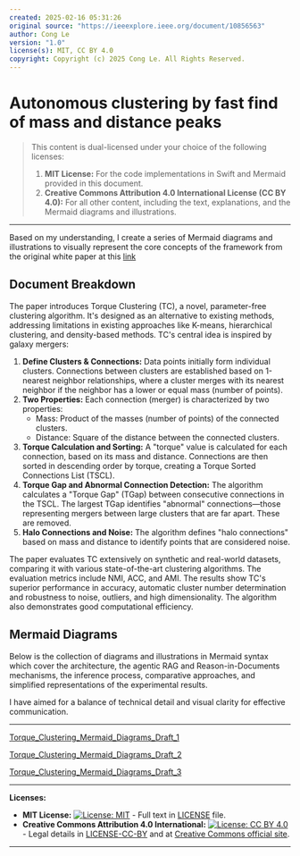 ```yaml
---
created: 2025-02-16 05:31:26
original source: "https://ieeexplore.ieee.org/document/10856563"
author: Cong Le
version: "1.0"
license(s): MIT, CC BY 4.0
copyright: Copyright (c) 2025 Cong Le. All Rights Reserved.
---
```





# Autonomous clustering by fast find of mass and distance peaks
> This content is dual-licensed under your choice of the following licenses:
> 1.  **MIT License:** For the code implementations in Swift and Mermaid provided in this document.
> 2.  **Creative Commons Attribution 4.0 International License (CC BY 4.0):** For all other content, including the text, explanations, and the Mermaid diagrams and illustrations.

---

Based on my understanding, I create a series of Mermaid diagrams and illustrations to visually represent the core concepts of the framework from the original white paper at this [link](https://ieeexplore.ieee.org/document/10856563)


## Document Breakdown

The paper introduces Torque Clustering (TC), a novel, parameter-free clustering algorithm. It's designed as an alternative to existing methods, addressing limitations in existing approaches like K-means, hierarchical clustering, and density-based methods. TC's central idea is inspired by galaxy mergers:

1.  **Define Clusters & Connections:** Data points initially form individual clusters. Connections between clusters are established based on 1-nearest neighbor relationships, where a cluster merges with its nearest neighbor if the neighbor has a lower or equal mass (number of points).
2.  **Two Properties:** Each connection (merger) is characterized by two properties:
    *   Mass: Product of the masses (number of points) of the connected clusters.
    *   Distance: Square of the distance between the connected clusters.
3.  **Torque Calculation and Sorting:** A "torque" value is calculated for each connection, based on its mass and distance. Connections are then sorted in descending order by torque, creating a Torque Sorted Connections List (TSCL).
4.  **Torque Gap and Abnormal Connection Detection:** The algorithm calculates a "Torque Gap" (TGap) between consecutive connections in the TSCL. The largest TGap identifies "abnormal" connections—those representing mergers between large clusters that are far apart. These are removed.
5.  **Halo Connections and Noise:** The algorithm defines "halo connections" based on mass and distance to identify points that are considered noise.

The paper evaluates TC extensively on synthetic and real-world datasets, comparing it with various state-of-the-art clustering algorithms. The evaluation metrics include NMI, ACC, and AMI. The results show TC's superior performance in accuracy, automatic cluster number determination and robustness to noise, outliers, and high dimensionality. The algorithm also demonstrates good computational efficiency.

## Mermaid Diagrams


Below is the collection of diagrams and illustrations in Mermaid syntax which cover the architecture, the agentic RAG and Reason-in-Documents mechanisms, the inference process, comparative approaches, and simplified representations of the experimental results.

I have aimed for a balance of technical detail and visual clarity for effective communication.


----



[Torque_Clustering_Mermaid_Diagrams_Draft_1](Torque_Clustering_Mermaid_Diagrams_Draft_1.md)

[Torque_Clustering_Mermaid_Diagrams_Draft_2](Torque_Clustering_Mermaid_Diagrams_Draft_2.md)

[Torque_Clustering_Mermaid_Diagrams_Draft_3](Torque_Clustering_Mermaid_Diagrams_Draft_3.md)


---
**Licenses:**

- **MIT License:**  [![License: MIT](https://img.shields.io/badge/License-MIT-yellow.svg)](LICENSE) - Full text in [LICENSE](LICENSE) file.
- **Creative Commons Attribution 4.0 International:** [![License: CC BY 4.0](https://licensebuttons.net/l/by/4.0/88x31.png)](LICENSE-CC-BY) - Legal details in [LICENSE-CC-BY](LICENSE-CC-BY) and at [Creative Commons official site](http://creativecommons.org/licenses/by/4.0/).

---